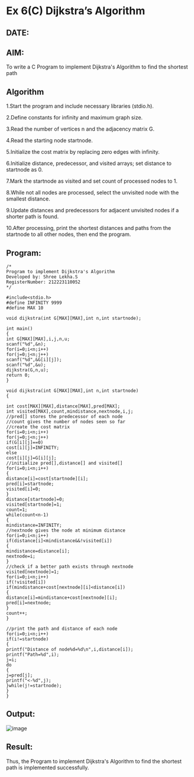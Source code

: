 # Ex 6(C) Dijkstra’s Algorithm
## DATE:
## AIM:
To write a C Program to implement Dijkstra's Algorithm to find the shortest path

## Algorithm

1.Start the program and include necessary libraries (stdio.h).

2.Define constants for infinity and maximum graph size.

3.Read the number of vertices n and the adjacency matrix G.

4.Read the starting node startnode.

5.Initialize the cost matrix by replacing zero edges with infinity.

6.Initialize distance, predecessor, and visited arrays; set distance to startnode as 0.

7.Mark the startnode as visited and set count of processed nodes to 1.

8.While not all nodes are processed, select the unvisited node with the smallest distance.

9.Update distances and predecessors for adjacent unvisited nodes if a shorter path is found.

10.After processing, print the shortest distances and paths from the startnode to all other nodes, then end the program.

## Program:
```
/*
Program to implement Dijkstra's Algorithm 
Developed by: Shree Lekha.S
RegisterNumber: 212223110052 
*/

#include<stdio.h>
#define INFINITY 9999
#define MAX 10
 
void dijkstra(int G[MAX][MAX],int n,int startnode);
 
int main()
{
int G[MAX][MAX],i,j,n,u;
scanf("%d",&n);
for(i=0;i<n;i++)
for(j=0;j<n;j++)
scanf("%d",&G[i][j]);
scanf("%d",&u);
dijkstra(G,n,u);
return 0;
}
 
void dijkstra(int G[MAX][MAX],int n,int startnode)
{
 
int cost[MAX][MAX],distance[MAX],pred[MAX];
int visited[MAX],count,mindistance,nextnode,i,j;
//pred[] stores the predecessor of each node
//count gives the number of nodes seen so far
//create the cost matrix
for(i=0;i<n;i++)
for(j=0;j<n;j++)
if(G[i][j]==0)
cost[i][j]=INFINITY;
else
cost[i][j]=G[i][j];
//initialize pred[],distance[] and visited[]
for(i=0;i<n;i++)
{
distance[i]=cost[startnode][i];
pred[i]=startnode;
visited[i]=0;
}
distance[startnode]=0;
visited[startnode]=1;
count=1;
while(count<n-1)
{
mindistance=INFINITY;
//nextnode gives the node at minimum distance
for(i=0;i<n;i++)
if(distance[i]<mindistance&&!visited[i])
{
mindistance=distance[i];
nextnode=i;
}
//check if a better path exists through nextnode
visited[nextnode]=1;
for(i=0;i<n;i++)
if(!visited[i])
if(mindistance+cost[nextnode][i]<distance[i])
{
distance[i]=mindistance+cost[nextnode][i];
pred[i]=nextnode;
}
count++;
}
 
//print the path and distance of each node
for(i=0;i<n;i++)
if(i!=startnode)
{
printf("Distance of node%d=%d\n",i,distance[i]);
printf("Path=%d",i);
j=i;
do
{
j=pred[j];
printf("<-%d",j);
}while(j!=startnode);
}
}

```

## Output:

![image](https://github.com/user-attachments/assets/f8ec82ff-d006-4f67-825b-7519cdeb7ef5)


## Result:
Thus, the Program to implement Dijkstra's Algorithm to find the shortest path is implemented successfully.

